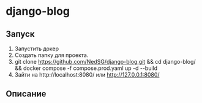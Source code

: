 # django-blog

## Запуск
1. Запустить докер
2. Создать папку для проекта.
3. git clone https://github.com/NedSG/django-blog.git && cd django-blog/ && docker compose -f compose.prod.yaml up -d --build
4. Зайти на http://localhost:8080/ или http://127.0.0.1:8080/

## Описание


